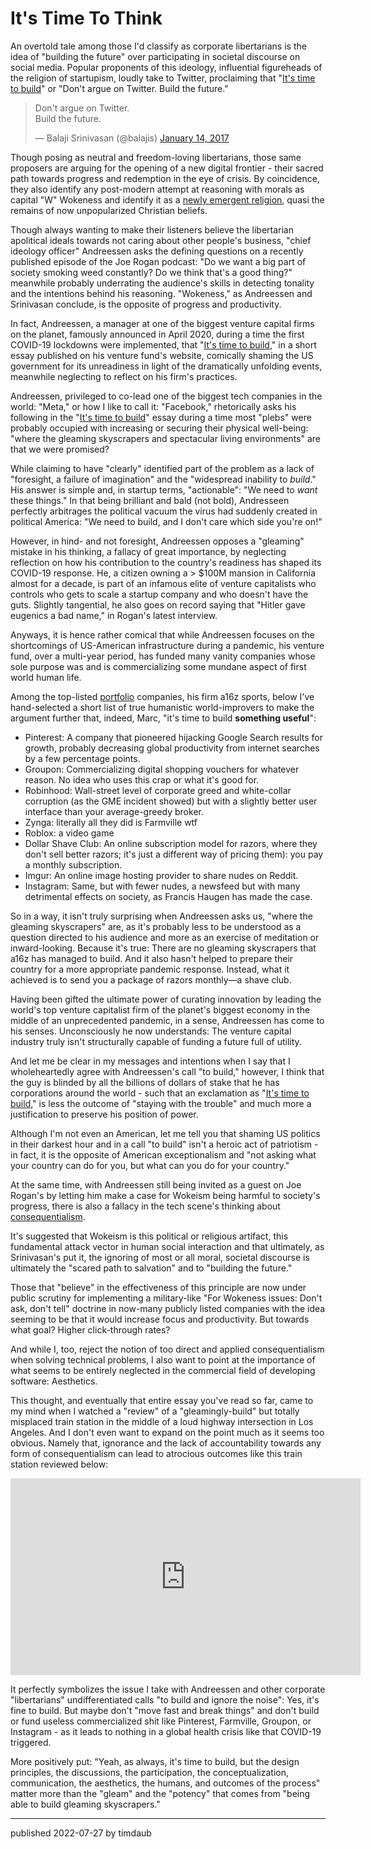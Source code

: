 # It's Time To Think

An overtold tale among those I'd classify as corporate libertarians is the idea
of "building the future" over participating in societal discourse on social
media. Popular proponents of this ideology, influential figureheads of the
religion of startupism, loudly take to Twitter, proclaiming that "[It's time to
build](https://a16z.com/2020/04/18/its-time-to-build/)" or "Don't argue on
Twitter. Build the future."

<blockquote class="twitter-tweet"><p lang="en" dir="ltr">Don&#39;t argue on Twitter.<br>Build the future.</p>&mdash; Balaji Srinivasan (@balajis) <a href="https://twitter.com/balajis/status/820139852041777152?ref_src=twsrc%5Etfw">January 14, 2017</a></blockquote> <script async src="https://platform.twitter.com/widgets.js" charset="utf-8"></script>

Though posing as neutral and freedom-loving libertarians, those same proposers
are arguing for the opening of a new digital frontier - their sacred path
towards progress and redemption in the eye of crisis. By coincidence, they also
identify any post-modern attempt at reasoning with morals as capital "W"
Wokeness and identify it as a [newly emergent
religion](https://www.youtube.com/watch?v=fDB1CsfUjys), quasi the remains of
now unpopularized Christian beliefs.

Though always wanting to make their listeners believe the libertarian
apolitical ideals towards not caring about other people's business, "chief
ideology officer" Andreessen asks the defining questions on a recently
published episode of the Joe Rogan podcast: "Do we want a big part of society
smoking weed constantly? Do we think that's a good thing?" meanwhile probably
underrating the audience's skills in detecting tonality and the intentions
behind his reasoning. "Wokeness," as Andreessen and Srinivasan conclude, is the
opposite of progress and productivity.

In fact, Andreessen, a manager at one of the biggest venture capital firms on
the planet, famously announced in April 2020, during a time the first COVID-19
lockdowns were implemented, that "[It's time to
build](https://a16z.com/2020/04/18/its-time-to-build/)," in a short essay
published on his venture fund's website, comically shaming the US government
for its unreadiness in light of the dramatically unfolding events, meanwhile
neglecting to reflect on his firm's practices.

Andreessen, privileged to co-lead one of the biggest tech companies in the
world: "Meta," or how I like to call it: "Facebook," rhetorically asks his
following in the "[It's time to
build](https://a16z.com/2020/04/18/its-time-to-build/)" essay during a time
most "plebs" were probably occupied with increasing or securing their physical
well-being: "where the gleaming skyscrapers and spectacular living
environments" are that we were promised?

While claiming to have "clearly" identified part of the problem as a lack of
"foresight, a failure of imagination" and the "widespread inability to
_build_." His answer is simple and, in startup terms, "actionable": "We need to
_want_ these things." In that being brilliant and bald (not bold), Andresseen
perfectly arbitrages the political vacuum the virus had suddenly created in
political America: "We need to build, and I don't care which side you're on!"

However, in hind- and not foresight, Andreessen opposes a "gleaming" mistake in
his thinking, a fallacy of great importance, by neglecting reflection on how
his contribution to the country's readiness has shaped its COVID-19 response.
He, a citizen owning a > $100M mansion in California almost for a decade, is
part of an infamous elite of venture capitalists who controls who gets to scale
a startup company and who doesn't have the guts. Slightly tangential, he also
goes on record saying that "Hitler gave eugenics a bad name," in Rogan's latest
interview.

Anyways, it is hence rather comical that while Andreessen focuses on the
shortcomings of US-American infrastructure during a pandemic, his venture fund,
over a multi-year period, has funded many vanity companies whose sole purpose
was and is commercializing some mundane aspect of first world human life.

Among the top-listed [portfolio](https://a16z.com/portfolio/) companies, his
firm a16z sports, below I've hand-selected a short list of true humanistic
world-improvers to make the argument further that, indeed, Marc, "it's time to
build **something useful**":

- Pinterest: A company that pioneered hijacking Google Search results for
  growth, probably decreasing global productivity from internet searches by a
  few percentage points.
- Groupon: Commercializing digital shopping vouchers for whatever reason. No
  idea who uses this crap or what it's good for.
- Robinhood: Wall-street level of corporate greed and white-collar corruption
  (as the GME incident showed) but with a slightly better user interface than
  your average-greedy broker.
- Zynga: literally all they did is Farmville wtf
- Roblox: a video game
- Dollar Shave Club: An online subscription model for razors, where they don't
  sell better razors; it's just a different way of pricing them): you pay a
  monthly subscription.
- Imgur: An online image hosting provider to share nudes on Reddit.
- Instagram: Same, but with fewer nudes, a newsfeed but with many detrimental
  effects on society, as Francis Haugen has made the case.

So in a way, it isn't truly surprising when Andreessen asks us, "where the
gleaming skyscrapers" are, as it's probably less to be understood as a question
directed to his audience and more as an exercise of meditation or
inward-looking. Because it's true: There are no gleaming skyscrapers that a16z
has managed to build. And it also hasn't helped to prepare their country for a
more appropriate pandemic response. Instead, what it achieved is to send you a
package of razors monthly—a shave club.

Having been gifted the ultimate power of curating innovation by leading the
world's top venture capitalist firm of the planet's biggest economy in the
middle of an unprecedented pandemic, in a sense, Andreessen has come to his
senses. Unconsciously he now understands: The venture capital industry truly
isn't structurally capable of funding a future full of utility.

And let me be clear in my messages and intentions when I say that I
wholeheartedly agree with Andreessen's call "to build," however, I think that
the guy is blinded by all the billions of dollars of stake that he has
corporations around the world - such that an exclamation as "[It's time to
build](https://a16z.com/2020/04/18/its-time-to-build/)," is less the outcome of
"staying with the trouble" and much more a justification to preserve his
position of power.

Although I'm not even an American, let me tell you that shaming US politics in
their darkest hour and in a call "to build" isn't a heroic act of patriotism -
in fact, it is the opposite of American exceptionalism and "not asking what
your country can do for you, but what can you do for your country."

At the same time, with Andreessen still being invited as a guest on Joe Rogan's
by letting him make a case for Wokeism being harmful to society's progress,
there is also a fallacy in the tech scene's thinking about
[consequentialism](https://www.learnliberty.org/blog/getting-good-results-vs-doing-the-right-thing/).

It's suggested that Wokeism is this political or religious artifact, this
fundamental attack vector in human social interaction and that ultimately, as
Srinivasan's put it, the ignoring of most or all moral, societal discourse is
ultimately the "scared path to salvation" and to "building the future."

Those that "believe" in the effectiveness of this principle are now under
public scrutiny for implementing a military-like "For Wokeness issues: Don't
ask, don't tell" doctrine in now-many publicly listed companies with the idea
seeming to be that it would increase focus and productivity. But towards what
goal? Higher click-through rates?

And while I, too, reject the notion of too direct and applied consequentialism
when solving technical problems, I also want to point at the importance of what
seems to be entirely neglected in the commercial field of developing software:
Aesthetics.

This thought, and eventually that entire essay you've read so far, came to my
mind when I watched a "review" of a "gleamingly-build" but totally misplaced
train station in the middle of a loud highway intersection in Los Angeles. And
I don't even want to expand on the point much as it seems too obvious. Namely
that, ignorance and the lack of accountability towards any form of
consequentialism can lead to atrocious outcomes like this train station
reviewed below:

<iframe width="560" height="315" src="https://www.youtube.com/embed/1vrQHMhZ3k4" title="YouTube video player" frameborder="0" allow="accelerometer; autoplay; clipboard-write; encrypted-media; gyroscope; picture-in-picture" allowfullscreen></iframe>

It perfectly symbolizes the issue I take with Andreessen and other corporate
"libertarians" undifferentiated calls "to build and ignore the noise": Yes,
it's fine to build. But maybe don't "move fast and break things" and don't
build or fund useless commercialized shit like Pinterest, Farmville, Groupon,
or Instagram - as it leads to nothing in a global health crisis like that
COVID-19 triggered.

More positively put: "Yeah, as always, it's time to build, but the design
principles, the discussions, the participation, the conceptualization,
communication, the aesthetics, the humans, and outcomes of the process" matter
more than the "gleam" and the "potency" that comes from "being able to build
gleaming skyscrapers."

---

published 2022-07-27 by timdaub

